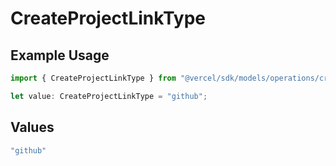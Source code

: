 # CreateProjectLinkType

## Example Usage

```typescript
import { CreateProjectLinkType } from "@vercel/sdk/models/operations/createproject.js";

let value: CreateProjectLinkType = "github";
```

## Values

```typescript
"github"
```